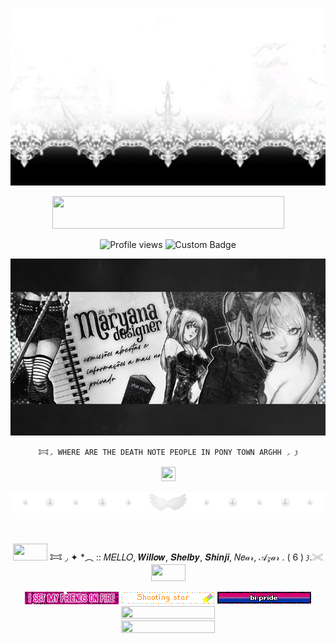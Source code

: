 <p align=center

![image](77cd09ec08ac488163c61e1857680498.jpg)

<p align=center

<a href="https://www.glitter-graphics.com"><img src="http://dl7.glitter-graphics.net/pub/439/439857hze1vgnqaz.gif" width=371 height=52 border=0></a><br><a href="https://www.glitter-graphics.com" target=_blank></a>

<p align=center

![Profile views](https://komarev.com/ghpvc/?username=yourusername&label=^v^&color=ffffff)
![Custom Badge](https://img.shields.io/badge/◜𐂯.𐦯-𓂐mello.𐦯-white?style=for-the-badge&logo=github)
<p align=center

![Alt text](e649a0021c82f43dc90e29013a4f0629.jpg)

<p align=center

    𐂯◞ WHERE ARE THE DEATH NOTE PEOPLE IN PONY TOWN ARGHH ◞ 𐦯

<p align=center

 <a href="https://www.glitter-graphics.com"><img src="http://dl.glitter-graphics.net/pub/1008/1008951xbh88shb03.gif" width=23 height=23 border=0></a>

<p align=center

![image](68747470733a2f2f66696c65732e636174626f782e6d6f652f6d31783935382e6a7067.jpeg)

<p align=center

<a href="https://www.glitter-graphics.com"><img src="http://dl2.glitter-graphics.net/pub/1567/1567522x0jp0xn544.gif" width=57 height=10 border=0></a>

<p align=center

<img src="http://dl7.glitter-graphics.net/pub/706/706287isbesoi4u7.gif" width=55 height=27 border=0></a> 𐂯 ◞ ✦ *︵ :: 𝑀𝐸𝐿𝐿𝑂,   𝑾𝒊𝒍𝒍𝒐𝒘,   𝑺𝒉𝒆𝒍𝒃𝒚,   𝑺𝒉𝒊𝒏𝒋𝒊,   𝑁𝑒𝒶𝓇,  𝒜𝓏𝒶𝓇 . ( 6 )  𐦯.𓏵 <img src="http://dl7.glitter-graphics.net/pub/706/706287isbesoi4u7.gif" width=55 height=27 border=0></a>

<p align=center

![Alt text](tumblr_34ec925de8b659e4baecb53bb6476e4d_1d256b58_250.gif)
![Alt text](blinkiesCafe-Nx.gif)
![Alt text](blinkiesCafe-Ea.gif)
<a href="https://www.glitter-graphics.com"><img src="http://dl9.glitter-graphics.net/pub/523/523619kq839m3zgi.gif" width=150 height=20 border=0></a><br><a href="https://www.glitter-graphics.com" target=_blank></a>
<a href="https://www.glitter-graphics.com"><img src="http://dl2.glitter-graphics.net/pub/969/969132ff3t2b4u2x.gif" width=150 height=20 border=0></a><br><a href="https://www.glitter-graphics.com" target=_blank></a>

